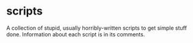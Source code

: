 scripts
=======

A collection of stupid, usually horribly-written scripts to get simple stuff
done.  Information about each script is in its comments.
